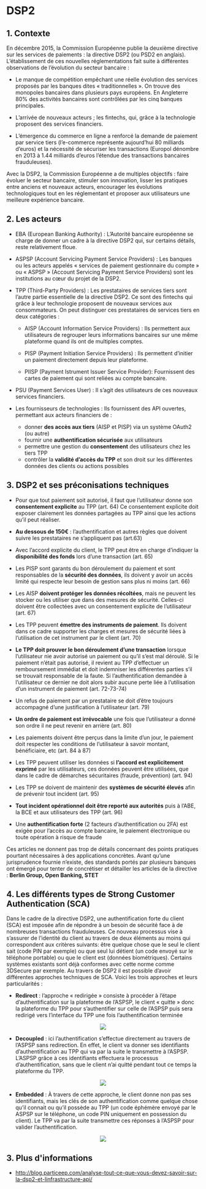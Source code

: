 # DSP2

## 1. Contexte

En décembre 2015, la Commission Européenne publie la deuxième directive sur les services de paiements : la directive DSP2 (ou PSD2 en anglais). L’établissement de ces nouvelles réglementations fait suite à différentes observations de l’évolution du secteur bancaire :

- Le manque de compétition empêchant une réelle évolution des services proposés par les banques dites « traditionnelles ». On trouve des monopoles bancaires dans plusieurs pays européens. En Angleterre 80% des activités bancaires sont contrôlées par les cinq banques principales.

- L’arrivée de nouveaux acteurs ; les fintechs, qui, grâce à la technologie proposent des services financiers.

- L’émergence du commerce en ligne a renforcé la demande de paiement par service tiers (l’e-commerce représente aujourd’hui 80 milliards d’euros) et la nécessité de sécuriser les transactions (Europol dénombre en 2013 à 1.44 milliards d’euros l’étendue des transactions bancaires frauduleuses).

Avec la DSP2, la Commission Européenne a de multiples objectifs : faire évoluer le secteur bancaire, stimuler son innovation, lisser les pratiques entre anciens et nouveaux acteurs, encourager les évolutions technologiques tout en les réglementant et proposer aux utilisateurs une meilleure expérience bancaire.

## 2. Les acteurs

- EBA (European Banking Authority) :
  L’Autorité bancaire européenne se charge de donner un cadre à la directive DSP2 qui, sur certains détails, reste relativement floue.

- ASPSP (Account Servicing Payment Service Providers) :
  Les banques ou les acteurs appelés « services de paiement gestionnaire du compte » ou « ASPSP » (Account Servicing Payment Service Providers) sont les institutions au cœur du projet de la DSP2.

- TPP (Third-Party Providers) :
  Les prestataires de services tiers sont l’autre partie essentielle de la directive DSP2. Ce sont des fintechs qui grâce à leur technologie proposent de nouveaux services aux consommateurs.
  On peut distinguer ces prestataires de services tiers en deux catégories :

  - AISP (Account Information Service Providers) :
    Ils permettent aux utilisateurs de regrouper leurs informations bancaires sur une même plateforme quand ils ont de multiples comptes.

  - PISP (Payment Initiation Service Providers) :
    Ils permettent d’initier un paiement directement depuis leur plateforme.

  - PIISP (Payment Istrument Issuer Service Provider):
    Fournissent des cartes de paiement qui sont reliées au compte bancaire.

- PSU (Payment Services User) :
  Il s’agit des utilisateurs de ces nouveaux services financiers.

- Les fournisseurs de technologies :
  Ils fournissent des API ouvertes, permettant aux acteurs financiers de :
  - donner **des accès aux tiers** (AISP et PISP) via un système OAuth2 (ou autre)
  - fournir une **authentification sécurisée** aux utilisateurs
  - permettre une gestion du **consentement** des utilisateurs chez les tiers TPP
  - contrôler la **validité d’accès du TPP** et son droit sur les différentes données des clients ou actions possibles

## 3. DSP2 et ses préconisations techniques

- Pour que tout paiement soit autorisé, il faut que l’utilisateur donne son **consentement explicite** au TPP (art. 64)
  Ce consentement explicite doit exposer clairement les données partagées au TPP ainsi que les actions qu’il peut réaliser.

- **Au dessous de 150€** : l’authentification et autres règles que doivent suivre les prestataires ne s’appliquent pas (art.63)

- Avec l’accord explicite du client, le TPP peut être en charge d’indiquer la **disponibilité des fonds** lors d’une transaction (art. 65)

- Les PISP sont garants du bon déroulement du paiement et sont responsables de la **sécurité des données**, ils doivent y avoir un accès limité qui respecte leur besoin de gestion sans plus ni moins (art. 66)

- Les AISP **doivent protéger les données récoltées**, mais ne peuvent les stocker ou les utiliser que dans des mesures de sécurité. Celles-ci doivent être collectées avec un consentement explicite de l’utilisateur (art. 67)

- Les TPP peuvent **émettre des instruments de paiement**. Ils doivent dans ce cadre supporter les charges et mesures de sécurité liées à l’utilisation de cet instrument par le client (art. 70)

- **Le TPP doit prouver le bon déroulement d’une transaction** lorsque l’utilisateur nie avoir autorisé un paiement ou qu’il s’est mal déroulé. Si le paiement n’était pas autorisé, il revient au TPP d’effectuer un remboursement immédiat et doit indemniser les différentes parties s’il se trouvait responsable de la faute. Si l’authentification demandée à l’utilisateur ce dernier ne doit alors subir aucune perte liée à l’utilisation d’un instrument de paiement (art. 72-73-74)

- Un refus de paiement par un prestataire se doit d’être toujours accompagné d’une justification à l’utilisateur (art. 79)

- **Un ordre de paiement est irrévocable** une fois que l’utilisateur a donné son ordre il ne peut revenir en arrière (art. 80)

- Les paiements doivent être perçus dans la limite d’un jour, le paiement doit respecter les conditions de l’utilisateur à savoir montant, bénéficiaire, etc (art. 84 à 87)

- Les TPP peuvent utiliser les données si **l’accord est explicitement exprimé** par les utilisateurs, ces données peuvent être utilisées, que dans le cadre de démarches sécuritaires (fraude, prévention) (art. 94)

- Les TPP se doivent de maintenir des **systèmes de sécurité élevés** afin de prévenir tout incident (art. 95)

- **Tout incident opérationnel doit être reporté aux autorités** puis à l’ABE, la BCE et aux utilisateurs des TPP (art. 96)

- Une **authentification forte** (2 facteurs d’authentification ou 2FA) est exigée pour l’accès au compte bancaire, le paiement électronique ou toute opération à risque de fraude

Ces articles ne donnent pas trop de détails concernant des points pratiques pourtant nécessaires à des applications concrètes. Avant qu’une jurisprudence fournie n’existe, des standards portés par plusieurs banques ont émergé pour tenter de concrétiser et détailler les articles de la directive : **Berlin Group, Open Banking, STET**

## 4. Les différents types de Strong Customer Authentication (SCA)

Dans le cadre de la directive DSP2, une authentification forte du client (SCA) est imposée afin de répondre à un besoin de sécurité face à de nombreuses transactions frauduleuses. Ce nouveau processus vise à s’assurer de l’identité du client au travers de deux éléments au moins qui correspondent aux critères suivants: être quelque chose que le seul le client sait (code PIN par exemple) ou que seul lui détient (un code envoyé sur le téléphone portable) ou que le client est (données biométriques). Certains systèmes existants sont déjà conformes avec cette norme comme 3DSecure par exemple. Au travers de DSP2 il est possible d’avoir différentes approches techniques de SCA. Voici les trois approches et leurs particularités :

- **Redirect** : l’approche « redirigée » consiste à procéder à l’étape d’authentification sur la plateforme de l’ASPSP, le client « quitte » donc la plateforme du TPP pour s’authentifier sur celle de l’ASPSP puis sera redirigé vers l’interface du TPP une fois l’authentification terminée

<p align="center">
  <image src="img/Redirect.jpg">
</p>

- **Decoupled** : ici l’authentification s’effectue directement au travers de l’ASPSP sans redirection. En effet, le client va donner ses identifiants d’authentification au TPP qui va par la suite le transmettre à l’ASPSP. L’ASPSP grâce à ces identifiants effectuera le processus d’authentification, sans que le client n’ai quitté pendant tout ce temps la plateforme du TPP.

<p align="center">
  <image src="img/Decoupled.jpg">
</p>

- **Embedded** : À travers de cette approche, le client donne non pas ses identifiants, mais les clés de son authentification comme quelque chose qu’il connait ou qu’il possède au TPP (un code éphémère envoyé par le ASPSP sur le téléphone, un code PIN uniquement en possession du client). Le TPP va par la suite transmettre ces réponses à l’ASPSP pour valider l’authentification.

<p align="center">
  <image src="img/Embedded.jpg">
</p>

## 3. Plus d'informations

- http://blog.particeep.com/analyse-tout-ce-que-vous-devez-savoir-sur-la-dsp2-et-linfrastructure-api/
